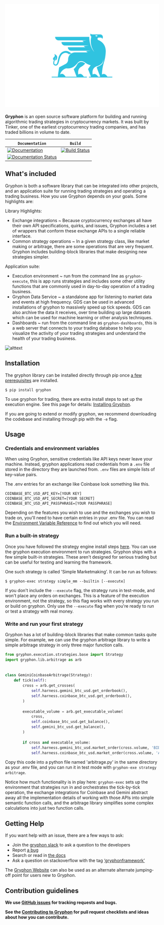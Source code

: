 
![alttext](gryphon/dashboards/static/img/gryphon-logo-blue-wide.png)
-----------------

**Gryphon** is an open source software platform for building and running algorithmic trading strategies in cryptocurrency markets. It was built by Tinker, one of the earliest cryptocurrency trading companies, and has traded billions in volume to date.



| **`Documentation`** | **`Build`** |
|---------|--------|
| [![Documentation](https://img.shields.io/badge/api-reference-blue.svg)](https://gryphon.readthedocs.io/en/latest/) | [![Build Status](https://travis-ci.com/TinkerWork/gryphon.svg?branch=master)](https://travis-ci.com/TinkerWork/gryphon) |
| [![Documentation Status](https://readthedocs.org/projects/gryphon/badge/?version=latest)](https://gryphon.readthedocs.io/en/latest/?badge=latest) |  |

## What's included

Gryphon is both a software library that can be integrated into other projects, and an application suite for running trading strategies and operating a trading business. How you use Gryphon depends on your goals. Some highlights are:

Library Highlights:
* Exchange integrations ~ Because cryptocurrency exchanges all have their own API specifications, quirks, and issues, Gryphon includes a set of wrappers that conform these exchange APIs to a single reliable interface.
* Common strategy operations ~ In a given strategy class, like market making or arbitrage, there are some operations that are very frequent. Gryphon includes building-block libraries that make designing new strategies simpler.

Application suite:

* Execution environment ~ run from the command line as `gryphon-execute`, this is app runs strategies and includes some other utility functions that are commonly used in day-to-day operation of a trading business.
* Gryphon Data Service ~ a standalone app for listening to market data and events at high frequency. GDS can be used in advanced installations of gryphon to massively speed up tick speeds. GDS can also archive the data it receives, over time building up large datasets which can be used for machine learning or other analysis techniques.
* Dashboards ~ run from the command line as `gryphon-dashboards`, this is a web server that connects to your trading database to help you visualize the activity of your trading strategies and understand the health of your trading business.

![alttext](gryphon/dashboards/static/img/screenshots_together.png)


## Installation

The gryphon library can be installed directly through pip once [a few prerequisites](https://gryphon.readthedocs.io/en/latest/installation.html) are installed.

```shell
$ pip install gryphon
```

To use gryphon for trading, there are extra install steps to set up the execution engine. See this page for details: [Installing Gryphon](https://gryphon.readthedocs.io/en/latest/installation.html#set-up-the-trading-harness).

If you are going to extend or modify gryphon, we recommend downloading the codebase and installing through pip with the `-e` flag.

## Usage

### Credentials and environment variables

When using Gryphon, sensitive credentials like API keys never leave your machine. Instead, gryphon applications read credentials from a `.env` file stored in the directory they are launched from. `.env` files are simple lists of key-value pairs.

The .env entries for an exchange like Coinbase look something like this.

```
COINBASE_BTC_USD_API_KEY=[YOUR KEY]
COINBASE_BTC_USD_API_SECRET=[YOUR SECRET]
COINBASE_BTC_USD_API_PASSPHRASE=[YOUR PASSPHRASE]
```

Depending on the features you wish to use and the exchanges you wish to trade on, you'll need to have certain entries in your .env file. You can read the [Environment Variable Reference](https://gryphon.readthedocs.io/en/latest/environment.html) to find out which you will need.


### Run a built-in strategy

Once you have followed the strategy engine install steps [here](https://gryphon.readthedocs.io/en/latest/usage.html). You can use the gryphon execution environment to run strategies. Gryphon ships with a few simple built-in strategies. These aren't designed for serious trading but can be useful for testing and learning the framework.

One such strategy is called 'Simple Marketmaking'. It can be run as follows:

```shell
$ gryphon-exec strategy simple_mm --builtin [--execute]
```

If you don't include the `--execute` flag, the strategy runs in test-mode, and won't place any orders on exchanges. This is a feature of the execution environment, not the strategy, so this flag works with every strategy you run or build on gryphon. Only use the `--execute` flag when you're ready to run or test a strategy with real money.

### Write and run your first strategy

Gryphon has a lot of building-block libraries that make common tasks quite simple. For example, we can use the gryphon arbitrage library to write a simple arbitrage strategy in only three major function calls.

```python
from gryphon.execution.strategies.base import Strategy
import gryphon.lib.arbitrage as arb


class GeminiCoinbaseArbitrage(Strategy):
    def tick(self):
        cross = arb.get_crosses(
            self.harness.gemini_btc_usd.get_orderbook(),
            self.harness.coinbase_btc_usd.get_orderbook(),
        )

        executable_volume = arb.get_executable_volume(
            cross,
            self.coinbase_btc_usd.get_balance(),
            self.gemini_btc_usd.get_balance(),
        )

        if cross and executable_volume:
            self.harness.gemini_btc_usd.market_order(cross.volume, 'BID')
            self.harness.coinbase_btc_usd.market_order(cross.volume, 'ASK')
```

Copy this code into a python file named 'arbitrage.py' in the same directory as your .env file, and you can run it in test mode with `gryphon-exe strategy arbitrage`.

Notice how much functionality is in play here: `gryphon-exec` sets up the environment that strategies run in and orchestrates the tick-by-tick operation, the exchange integrations for Coinbase and Gemini abstract away all the implementation details of working with those APIs into simple semantic function calls, and the arbitrage library simplifies some complex calculations into just two function calls.

## Getting Help

If you want help with an issue, there are a few ways to ask:

* Join the [gryphon slack](https://join.slack.com/t/gryphonframework/shared_invite/enQtNjYxNjEzNTUzNzY0LTA5MWExYWM4ZTk1YTg1MzVjMTkwMDU4ZTA5ZWVmYWJmZjk1MTQ3MjdkNmZiNDQ1ODRjM2U2MTBhMjc5YWIzYWM) to ask a question to the developers
* Report [a bug](https://github.com/garethdmm/gryphon/issues)
* Search or read in [the docs](https://gryphon.readthedocs.io/en/latest/)
* Ask a question on stackoverflow with the tag [‘gryphonframework’](https://stackoverflow.com/questions/tagged/gryphonframework)

The [Gryphon Website](https://www.gryphonframework.org) can also be used as an alternate alternate jumping-off point for users new to Gryphon. 

## Contribution guidelines

**We use [GitHub issues](https://github.com/garethdmm/gryphon/issues) for
tracking requests and bugs.**

**See the [Contributing to Gryphon](https://gryphon.readthedocs.io/en/latest/contributing.html) for pull request checklists and ideas about how you can contribute.**



